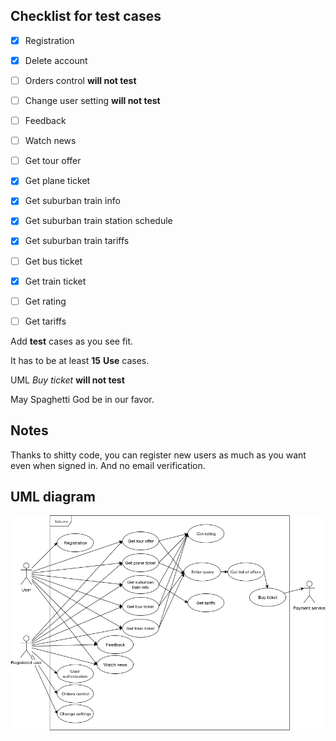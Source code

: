 ## Checklist for test cases
- [x] Registration
- [x] Delete account
- [ ] Orders control **will not test**
- [ ] Change user setting **will not test**

- [ ] Feedback

- [ ] Watch news

- [ ] Get tour offer

- [x] Get plane ticket

- [x] Get suburban train info
- [x] Get suburban train station schedule
- [x] Get suburban train tariffs

- [ ] Get bus ticket

- [x] Get train ticket

- [ ] Get rating

- [ ] Get tariffs

Add **test** cases as you see fit.

It has to be at least **15** **Use** cases.

UML _Buy ticket_ **will not test**

May Spaghetti God be in our favor.

## Notes
Thanks to shitty code, you can register new users as much as you want even when signed in. And no email verification.

## UML diagram
![Image of UML diagram](/report/img/Test3UML.png)

